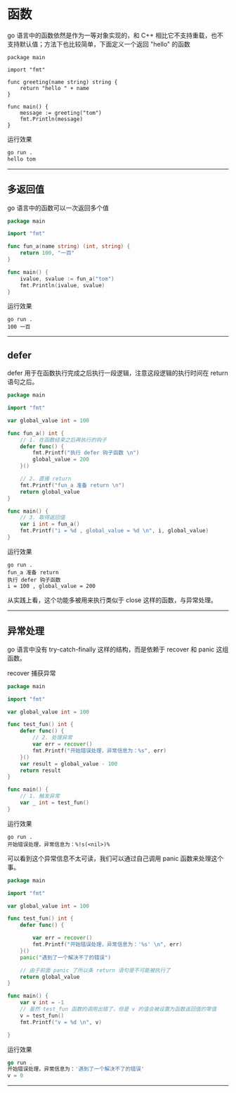# 函数
go 语言中的函数依然是作为一等对象实现的，和 C++ 相比它不支持重载，也不支持默认值；方法下也比较简单，下面定义一个返回 "hello" 的函数
```
package main

import "fmt"

func greeting(name string) string {
	return "hello " + name
}

func main() {
	message := greeting("tom")
	fmt.Println(message)
}
```
运行效果
```bash
go run .
hello tom
```
---

## 多返回值
go 语言中的函数可以一次返回多个值
```go
package main

import "fmt"

func fun_a(name string) (int, string) {
	return 100, "一百"
}

func main() {
	ivalue, svalue := fun_a("tom")
	fmt.Println(ivalue, svalue)
}
```
运行效果
```
go run .
100 一百
```
---

## defer
defer 用于在函数执行完成之后执行一段逻辑，注意这段逻辑的执行时间在 return 语句之后。
```go
package main

import "fmt"

var global_value int = 100

func fun_a() int {
	// 1. 在函数结束之后再执行的钩子
	defer func() {
		fmt.Printf("执行 defer 钩子函数 \n")
		global_value = 200
	}()

	// 2. 直接 return
	fmt.Printf("fun_a 准备 return \n")
	return global_value
}

func main() {
	// 3. 取得返回值
	var i int = fun_a()
	fmt.Printf("i = %d , global_value = %d \n", i, global_value)
}
```
运行效果
```
go run .
fun_a 准备 return 
执行 defer 钩子函数 
i = 100 , global_value = 200
```
从实践上看，这个功能多被用来执行类似于 close 这样的函数，与异常处理。

---

## 异常处理
go 语言中没有 try-catch-finally 这样的结构，而是依赖于 recover 和 panic 这组函数。

recover 捕获异常
```go
package main

import "fmt"

var global_value int = 100

func test_fun() int {
	defer func() {
        // 2. 处理异常
		var err = recover()
		fmt.Printf("开始错误处理，异常信息为：%s", err)
	}()
	var result = global_value - 100
	return result
}

func main() {
	// 1. 触发异常
	var _ int = test_fun()
}
```
运行效果
```
go run .
开始错误处理，异常信息为：%!s(<nil>)%   
```
可以看到这个异常信息不太可读，我们可以通过自己调用 panic 函数来处理这个事。
```go
package main

import "fmt"

var global_value int = 100

func test_fun() int {
	defer func() {

		var err = recover()
		fmt.Printf("开始错误处理，异常信息为：'%s' \n", err)
	}()
	panic("遇到了一个解决不了的错误")

	// 由于前面 panic 了所以条 return 语句是不可能被执行了
	return global_value
}

func main() {
	var v int = -1
	// 虽然 test_fun 函数的调用出错了，但是 v 的值会被设置为函数返回值的零值
	v = test_fun()
	fmt.Printf("v = %d \n", v)

}
```
运行效果
```go
go run .
开始错误处理，异常信息为：'遇到了一个解决不了的错误' 
v = 0 
```
---

